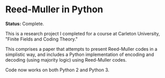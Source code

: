 # Reed-Muller in Python

**Status:** Complete.

This is a research project I completed for a course at Carleton University, "Finite Fields and Coding Theory."

This comprises a paper that attempts to present Reed-Muller codes in a simplistic way, and includes a Python implementation of
encoding and decoding (using majority logic) using Reed-Muller codes.

Code now works on both Python 2 and Python 3.
